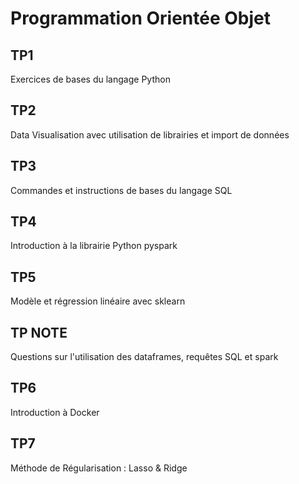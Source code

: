 # Programmation Orientée Objet

## TP1

Exercices de bases du langage Python

## TP2

Data Visualisation avec utilisation de librairies et import de données

## TP3

Commandes et instructions de bases du langage SQL

## TP4

Introduction à la librairie Python pyspark

## TP5

Modèle et régression linéaire avec sklearn

## TP NOTE

Questions sur l'utilisation des dataframes, requêtes SQL et spark

## TP6

Introduction à Docker

## TP7

Méthode de Régularisation : Lasso & Ridge

